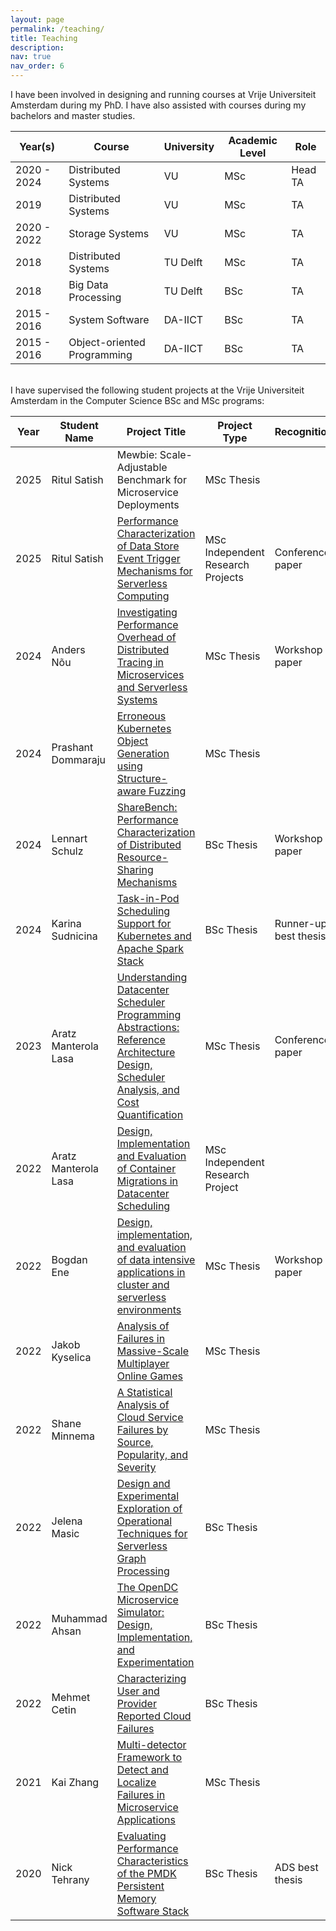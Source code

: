 ```yaml
---
layout: page
permalink: /teaching/
title: Teaching
description: 
nav: true
nav_order: 6
---
```


I have been involved in designing and running courses at Vrije Universiteit Amsterdam during my PhD. I have also assisted with courses during my bachelors and master studies.


| Year(s)     | Course                                 | University | Academic Level | Role |
| ----------- | -------------------------------------- | ---------- | --- | ---- |
| 2020 - 2024 | Distributed Systems                    | VU         | MSc | Head TA |
| 2019        | Distributed Systems                    | VU         | MSc | TA |
| 2020 - 2022 | Storage Systems                        | VU         | MSc | TA |
| 2018        | Distributed Systems                    | TU Delft   | MSc | TA |
| 2018        | Big Data Processing                    | TU Delft   | BSc | TA |
| 2015 - 2016 | System Software                        | DA-IICT    | BSc | TA |
| 2015 - 2016 | Object-oriented Programming            | DA-IICT    | BSc | TA |

<br>
I have supervised the following student projects at the Vrije Universiteit Amsterdam in the Computer Science BSc and MSc programs:

| Year | Student Name | Project Title | Project Type | Recognition
| ---- | --- | --- | --- | --- |
| 2025 | Ritul Satish | Mewbie: Scale-Adjustable Benchmark for Microservice Deployments | MSc Thesis |  |
| 2025 | Ritul Satish | [Performance Characterization of Data Store Event Trigger Mechanisms for Serverless Computing](https://atlarge-research.com/pdfs/triggerperf-ccgrid25.pdf) | MSc Independent Research Projects | Conference paper |
| 2024 | Anders Nõu   | [Investigating Performance Overhead of Distributed Tracing in Microservices and Serverless Systems](/assets/pdf/theses/anders_msc.pdf) | MSc Thesis | Workshop paper |
| 2024 | Prashant Dommaraju | [Erroneous Kubernetes Object Generation using Structure-aware Fuzzing](/assets/pdf/theses/prashanth_msc.pdf) | MSc Thesis |  |
| 2024 | Lennart Schulz   | [ShareBench: Performance Characterization of Distributed Resource-Sharing Mechanisms](/assets/pdf/theses/lennart_bsc.pdf) | BSc Thesis | Workshop paper |
| 2024 | Karina Sudnicina   | [Task-in-Pod Scheduling Support for Kubernetes and Apache Spark Stack](/assets/pdf/theses/karina_bsc.pdf) | BSc Thesis | Runner-up best thesis |
| 2023 | Aratz Manterola Lasa | [Understanding Datacenter Scheduler Programming Abstractions: Reference Architecture Design, Scheduler Analysis, and Cost Quantification](/assets/pdf/theses/aratz_msc.pdf) | MSc Thesis | Conference paper |
| 2022 | Aratz Manterola Lasa | [Design, Implementation and Evaluation of Container Migrations in Datacenter Scheduling](/assets/pdf/theses/aratz_project.pdf) | MSc Independent Research Project |  |
| 2022 | Bogdan Ene | [Design, implementation, and evaluation of data intensive applications in cluster and serverless environments](/assets/pdf/theses/bogdan_ene_msc.pdf) | MSc Thesis | Workshop paper |
| 2022 | Jakob Kyselica | [Analysis of Failures in Massive-Scale Multiplayer Online Games](/assets/pdf/theses/kyselica_msc.pdf) | MSc Thesis | |
| 2022 | Shane Minnema | [A Statistical Analysis of Cloud Service Failures by Source, Popularity, and Severity](/assets/pdf/theses/shane_msc.pdf) | MSc Thesis | |
| 2022 | Jelena Masic  | [Design and Experimental Exploration of Operational Techniques for Serverless Graph Processing](/assets/pdf/theses/jelena_bsc.pdf) | BSc Thesis | |
| 2022 | Muhammad Ahsan  | [The OpenDC Microservice Simulator: Design, Implementation, and Experimentation](/assets/pdf/theses/ahsan_bsc.pdf) | BSc Thesis | |
| 2022 | Mehmet Cetin  | [Characterizing User and Provider Reported Cloud Failures](/assets/pdf/theses/mehmet_bsc.pdf) | BSc Thesis | |
| 2021 | Kai Zhang     | [Multi-detector Framework to Detect and Localize Failures in Microservice Applications](/assets/pdf/theses/kai_zhang_msc.pdf) | MSc Thesis | |
| 2020 | Nick Tehrany     | [Evaluating Performance Characteristics of the PMDK Persistent Memory Software Stack](https://atlarge-research.com/pdfs/Nick_Tehrany_VU_BSc_Thesis.pdf) | BSc Thesis | ADS best thesis |


